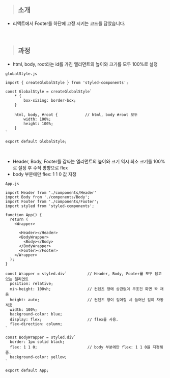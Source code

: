 > ## 소개

- 리액트에서 Footer를 하단에 고정 시키는 코드를 담았습니다.

<br />

> ## 과정

- html, body, root라는 id를 가진 엘리먼트의 높이와 크기를 모두 100%로 설정
```
globalStyle.js

import { createGlobalStyle } from 'styled-components';

const GlobalStyle = createGlobalStyle`
    * {
        box-sizing: border-box;
    }

    html, body, #root {            // html, body #root 모두 
        width: 100%;
        height: 100%;
    }
`

export default GlobalStyle;

```
<br />

- Header, Body, Footer를 감싸는 엘리먼트의 높이와 크기 역시 최소 크기를 100%로 설정 후 수직 방향으로 flex
- body 부분에만 flex: 1 1 0 값 지정

```
App.js

import Header from './components/Header'
import Body from './components/Body';
import Footer from './components/Footer';
import styled from 'styled-components';

function App() {
  return (
    <Wrapper>
      
      <Header></Header>
      <BodyWrapper>
        <Body></Body>
      </BodyWrapper>
      <Footer></Footer>
    </Wrapper>
  );
}

const Wrapper = styled.div`         // Header, Body, Footer를 모두 담고 있는 엘리먼트
  position: relative;
  min-height: 100vh;                // 컨텐츠 양에 상관없이 무조건 화면 꽉 채움
  height: auto;                     // 컨텐츠 양이 길어질 시 늘어난 길이 자동 적용
  width: 100%;
  background-color: blue;
  display: flex;                    // flex를 사용.
  flex-direction: column;
`

const BodyWrapper = styled.div`
  border: 1px solid black;
  flex: 1 1 0;                      // body 부분에만 flex: 1 1 0을 지정해 줌.
  background-color: yellow;
`

export default App;



```
